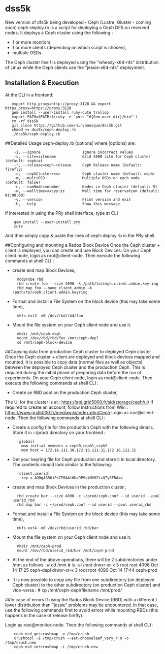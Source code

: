 # dss5k
New version of dfs5k being developed - Ceph (Lustre, Gluster - coming soon)
ceph-deploy.rb is a script for deploying a Ceph DFS on reserved nodes. It deploys a Ceph cluster using the following :
- 1 or more monitors, 
- 1 or more clients (depending on which script is chosen),
- multiple OSDs.

The Ceph cluster itself is deployed using the "wheezy-x64-nfs" distribution of Linux while the Ceph clients use the "jessie-x64-nfs" deployment.

## Installation & Execution
At the CLI in a frontend:

       
       export http_proxy=http://proxy:3128 && export https_proxy=https://proxy:3128
       gem install --user-install ruby-cute trollop
       export PATH=$PATH:$(ruby -e 'puts "#{Gem.user_dir}/bin"')
       rm -rf dss5k
       git clone https://github.com/nirvanesque/dss5k.git
       chmod +x dss5k/ceph-deploy.rb
       ./dss5k/ceph-deploy.rb

##Detailed Usage
       ceph-deploy.rb [options]
where [options] are:

        -i, --ignore                   Ignore incorrect values
        -s, --site=sitename            Grid 5000 site for Ceph cluster (default: sophia)
        -r, --release=ceph-release     Ceph Release name (default: firefly)
        -c, --cephCluster=<s>          Ceph cluster name (default: ceph)
        -m, --multiOSD                 Multiple OSDs on each node (default: false)
        -n, --numNodes=number          Nodes in Ceph cluster (default: 5)
        -w, --walltime=xx:yy:zz        Wall time for reservation (default: 01:00:00)
        -v, --version                  Print version and exit
        -h, --help                     Show this message


If interested in using the PRy shell interface, type at CLI

        gem install --user-install pry
        cute

And then simply copy & paste the lines of ceph-deploy.rb in the PRy shell.

##Configuring and mounting a Rados Block Device
Once the Ceph cluster + client is deployed, you can create and use Block Devices. On your Ceph client node, login as root@client-node. Then execute the following commands at shell CLI :

- create and map Block Devices,

        modprobe rbd
        rbd create foo --size 4096 -k /path/to/ceph.client.admin.keyring
        rbd map foo --name client.admin -k /path/to/ceph.client.admin.keyring

- Format and install a File System on the block device (this may take some time),

        mkfs.ext4 -m0 /dev/rbd/rbd/foo

- Mount the file system on your Ceph client node and use it.

        mkdir /mnt/ceph-depl
        mount /dev/rbd/rbd/foo /mnt/ceph-depl
        cd /mnt/ceph-block-device


##Copying data from production Ceph cluster to deployed Ceph cluster
Once the Ceph cluster + client are deployed and block devices mapped and mounted, it is possible to copy data (normal files as well as objects) between the deployed Ceph cluster and the production Ceph. This is required during the initial phase of preparing data before the run of experiments. On your Ceph client node, login as root@client-node. Then execute the following commands at shell CLI :
- Create an RBD pool on the production Ceph cluster,

The UI for the cluster is at : https://api.grid5000.fr/sid/storage/ceph/ui/
If required to create an account, follow instructions from Wiki : https://www.grid5000.fr/mediawiki/index.php/Ceph
Login as root@client-node. Then the following commands at shell CLI :


- Create a config file for the production Ceph with the following details. Store it in ~/prod/ directory on your frontend :

        [global]
          mon initial members = ceph0,ceph1,ceph2
          mon host = 172.16.111.30,172.16.111.31,172.16.111.32


- Get your keyring file for Ceph production and store it in local directory. The contents should look similar to the following:

        [client.userid]
          key = AQDgA8RUiPsIFBAAi6bzDP9s4MV0ZivQTy3FRA==


- create and map Block Devices in the production cluster,

        rbd create bar --size 4096 -c ~/prod/ceph.conf --id userid --pool userid_rbd
        rbd map bar -c ~/prod/ceph.conf --id userid --pool userid_rbd


- Format and install a File System on the block device (this may take some time),

        mkfs.ext4 -m0 /dev/rbd/userid_rbd/bar


- Mount the file system on your Ceph client node and use it.

        mkdir /mnt/ceph-prod
        mount /dev/rbd/userid_rbd/bar /mnt/ceph-prod


- At the end of the above operations, there will be 2 subdirectories under /mnt as follows :
        # cd /mnt
        # ls -al /mnt
        drwxr-xr-x  3 root root 4096 Oct 14 17:25 ceph-depl
        drwxr-xr-x  3 root root 4096 Oct 14 17:44 ceph-prod


- It is now possible to copy any file from one subdirectory (on deployed Ceph cluster) to the other subdirectory (on production Ceph cluster) and vice-versa :
        # cp /mnt/ceph-depl/filename /mnt/prod/


##In case of errors
If using the Rados Block Device (RBD) with a different / lower distribution than "jessie" problems may be encountered. In that case, use the following commands first to avoid errors while mounting RBDs (this happens in the case of release firefly). 

Login as root@monitor-node. Then the following commands at shell CLI :

        ceph osd getcrushmap -o /tmp/crush
        crushtool -i /tmp/crush --set-chooseleaf_vary_r 0 -o /tmp/crush.new
        ceph osd setcrushmap -i /tmp/crush.new




